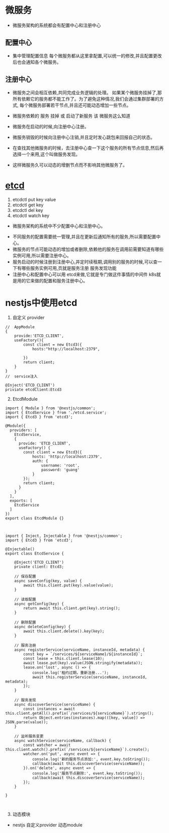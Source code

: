 # 微服务

- 微服务架构的系统都会有配置中心和注册中心

## 配置中心

- 集中管理配置信息 每个微服务都从这里拿配置,可以统一的修改,并且配置更改后也会通知各个微服务。

## 注册中心

- 微服务之间会相互依赖,共同完成业务逻辑的处理。 如果某个微服务挂掉了,那所有依赖它的服务都不能工作了。为了避免这种情况,我们会通过集群部署的方式, 每个微服务部署若干节点,并且还可能动态增加一些节点。

* 微服务依赖的 服务 挂掉 或 启动了新服务 该 微服务这么知道

* 微服务在启动的时候,向注册中心注册。
* 微服务销毁的时候向注册中心注销,并且定时发心跳包来回报自己的状态。
* 在查找其他微服务的时候，去注册中心查一下这个服务的所有节点信息,然后再选择一个来用,这个叫做服务发现。
* 这样微服务久可以动态的增删节点而不影响其他微服务了。

# [etcd](https://github.com/microsoft/etcd3#readme)

1. etcdctl put key value
2. etcdctl get key
3. etcdctl del key
4. etcdctl watch key

- 微服务架构的系统中不少配置中心和注册中心。

* 不同服务的配置需要统一管理,并且在更新后通知所有的服务,所以需要配置中心。
* 微服务的节点可能动态的增加或者删除,依赖他的服务在调用前需要知道有哪些实例可用,所以需要注册中心。
* 服务启动的时候注册到注册中心,并定时续租期,调用别的服务的时候,可以查一下有哪些服务实例可用,页就是服务注册 服务发现功能
* 注册中心和配置中心可以用 etcd来做,它就是专门做这件事情的中间件 k8s就是用的它来做的配置和服务注册中心。

# nestjs中使用etcd

1. 自定义 provider

```
//  AppModule
{
    provide:'ETCD_CLIENT',
    useFactory(){
        const client = new Etcd3({
            hosts:"http://localhost:2379",

        })
        return client;
    }
}
//  service注入

@Inject('ETCD_CLIENT')
priviate etcdClient:Etcd3

```

2. EtcdModule

```
import { Module } from '@nestjs/common';
import { EtcdService } from './etcd.service';
import { Etcd3 } from 'etcd3';

@Module({
  providers: [
    EtcdService,
    {
      provide: 'ETCD_CLIENT',
      useFactory() {
        const client = new Etcd3({
            hosts: 'http://localhost:2379',
            auth: {
                username: 'root',
                password: 'guang'
            }
        });
        return client;
      }
    }
  ],
  exports: [
    EtcdService
  ]
})
export class EtcdModule {}



import { Inject, Injectable } from '@nestjs/common';
import { Etcd3 } from 'etcd3';

@Injectable()
export class EtcdService {

    @Inject('ETCD_CLIENT')
    private client: Etcd3;

    // 保存配置
    async saveConfig(key, value) {
        await this.client.put(key).value(value);
    }

    // 读取配置
    async getConfig(key) {
        return await this.client.get(key).string();
    }

    // 删除配置
    async deleteConfig(key) {
        await this.client.delete().key(key);
    }

    // 服务注册
    async registerService(serviceName, instanceId, metadata) {
        const key = `/services/${serviceName}/${instanceId}`;
        const lease = this.client.lease(10);
        await lease.put(key).value(JSON.stringify(metadata));
        lease.on('lost', async () => {
            console.log('租约过期，重新注册...');
            await this.registerService(serviceName, instanceId, metadata);
        });
    }

    // 服务发现
    async discoverService(serviceName) {
        const instances = await this.client.getAll().prefix(`/services/${serviceName}`).strings();
        return Object.entries(instances).map(([key, value]) => JSON.parse(value));
    }

    // 监听服务变更
    async watchService(serviceName, callback) {
        const watcher = await this.client.watch().prefix(`/services/${serviceName}`).create();
        watcher.on('put', async event => {
            console.log('新的服务节点添加:', event.key.toString());
            callback(await this.discoverService(serviceName));
        }).on('delete', async event => {
            console.log('服务节点删除:', event.key.toString());
            callback(await this.discoverService(serviceName));
        });
    }

}



```

3. 动态模块

- nestjs 自定义provider 动态module
